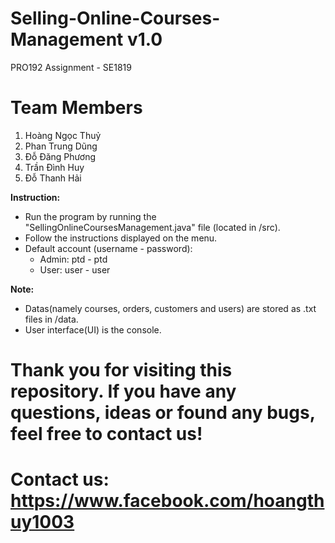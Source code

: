 # Selling-Online-Courses-Management v1.0
PRO192 Assignment - SE1819

# Team Members
1. Hoàng Ngọc Thuỷ
2. Phan Trung Dũng
3. Đỗ Đăng Phương
4. Trần Đình Huy
5. Đỗ Thanh Hải

**Instruction:**
- Run the program by running the "SellingOnlineCoursesManagement.java" file (located in /src).
- Follow the instructions displayed on the menu.
- Default account (username - password):
  + Admin: ptd - ptd
  + User: user - user
 
**Note:**
- Datas(namely courses, orders, customers and users) are stored as .txt files in /data.
- User interface(UI) is the console.

# Thank you for visiting this repository. If you have any questions, ideas or found any bugs, feel free to contact us!
# Contact us: https://www.facebook.com/hoangthuy1003
